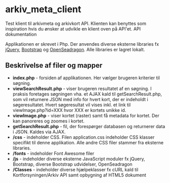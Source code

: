 # arkiv_meta_client
Test klient til arkivmeta og arkivkort API. Klienten kan benyttes som inspiration hvis du ønsker at udvikle en klient oven på API'et. API dokumentation 

Applikationen er skrevet i Php. Der anvendes diverse eksterne libraries fx [jQuery](https://jquery.com/), [Bootstrap](https://getbootstrap.com/) og [OpenSeadragon](https://openseadragon.github.io/). Alle libraries er lagret lokalt.

## Beskrivelse af filer og mapper
* **index.php** - forsiden af applikationen. Her vælger brugeren kriterier til søgning.
* **viewSearchResult.php** - viser brugeren resultatet af en søgning. I praksis foretages søgningen vha. et AJAX kald til getSearchResult.php, som vil returnere JSON med info for hvert kort, der er indeholdt i søgeresultatet. Hvert søgeresultat vil vises inkl. et link til viewImage.php?id=XXX hvor XXX er kortets unikke id.
* **viewImage.php** - viser kortet (raster) samt få metadata for kortet. Der kan panoreres og zoomes i kortet.
* **getSearchResult.php** - fil, der forespørger databasen og returnerer data i JSON. Kaldes via AJAX.
* **/css** - indeholder CSS. Filen application.css indeholder CSS klasser specifikt til denne applikation. Alle andre CSS filer stammer fra eksterne libraries.
* **/fonts** - indeholder Font Awesome filer
* **/js** - indeholder diverse eksterne JavaScript moduler fx jQuery, Bootstrap, diverse Bootstrap udvidelser, OpenSeadragon
* **/Classes** - indeholder diverse hjælpeklasser fx cURL kald til Kortforsyningen/Arkiv API samt opbygning af HTML5 dokument
